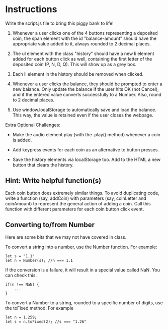 # Instructions

Write the script.js file to bring this piggy bank to life!

1. Whenever a user clicks one of the 4 buttons representing a deposited coin, the span element with the id "balance-amount" should have the appropriate value added to it, always rounded to 2 decimal places.

3. The ul element with the class "history" should have a new li element added for each button click as well, containing the first letter of the deposited coin (P, N, D, Q). This will show up as a grey box.

4. Each li element in the history should be removed when clicked.

5. Whenever a user clicks the balance, they should be prompted to enter a new balance. Only update the balance if the user hits OK (not Cancel), and if the entered value converts successfully to a Number. Also, round to 2 decimal places.

6. Use window.localStorage to automatically save and load the balance. This way, the 
value is retained even if the user closes the webpage.

Extra Optional Challenges:

- Make the audio element play (with the .play() method) whenever a coin is added.

- Add keypress events for each coin as an alternative to button presses.

- Save the history elements via localStorage too. Add to the HTML a new button that clears the history.

## Hint: Write helpful function(s)

Each coin button does extremely similar things. To avoid duplicating code, write a function (say, addCoin) with parameters (say, coinLetter and coinAmount) to represent the general action of adding a coin. Call this function with different parameters for each coin button click event.

## Converting to/from Number

Here are some bits that we may not have covered in class.

To convert a string into a number, use the Number function. For example:
```
let s = "1.1"
let n = Number(s); //n === 1.1
```

If the conversion is a failure, it will result in a special value called NaN. You can check this.
```
if(n !== NaN) {
    ...
}
```

To convert a Number to a string, rounded to a specific number of digits, use 
the toFixed method. For example
```
let n = 1.259;
let s = n.toFixed(2); //s === "1.26"
```




